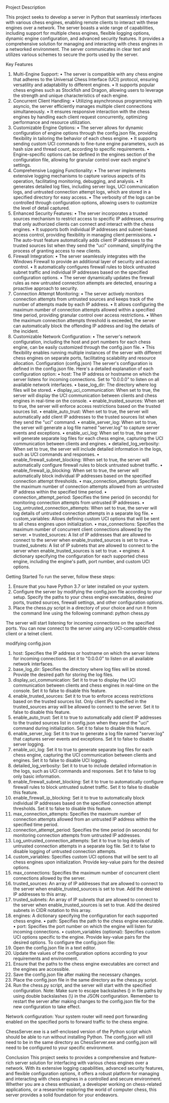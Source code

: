 Project Description 

This project seeks to develop a server in Python that seamlessly interfaces with various chess engines, enabling remote clients to interact with these engines over a network. The server boasts a wide range of capabilities, including support for multiple chess engines, flexible logging options, dynamic engine configuration, and advanced security features. It provides a comprehensive solution for managing and interacting with chess engines in a networked environment. The server communicates in clear text and utilizes various schemes to secure the ports used by the server. 

Key Features
1.	Multi-Engine Support:
•	The server is compatible with any chess engine that adheres to the Universal Chess Interface (UCI) protocol, ensuring versatility and adaptability to different engines.
•	It supports popular chess engines such as Stockfish and Dragon, allowing users to leverage the strength and unique characteristics of each engine.
2.	Concurrent Client Handling:
•	Utilizing asynchronous programming with asyncio, the server efficiently manages multiple client connections simultaneously.
•	It ensures responsive interaction with the chess engines by handling each client request concurrently, optimizing performance and resource utilization.
3.	Customizable Engine Options:
•	The server allows for dynamic configuration of engine options through the config.json file, providing flexibility in tailoring the behavior of each chess engine.
•	It supports sending custom UCI commands to fine-tune engine parameters, such as hash size and thread count, according to specific requirements.
•	Engine-specific options can be defined in the engines section of the configuration file, allowing for granular control over each engine's settings.
4.	Comprehensive Logging Functionality:
•	The server implements extensive logging mechanisms to capture various aspects of its operation, facilitating monitoring, debugging, and analysis.
•	It generates detailed log files, including server logs, UCI communication logs, and untrusted connection attempt logs, which are stored in a specified directory for easy access.
•	The verbosity of the logs can be controlled through configuration options, allowing users to customize the level of detail captured.
5.	Enhanced Security Features:
•	The server incorporates a trusted sources mechanism to restrict access to specific IP addresses, ensuring that only authorized clients can connect and interact with the chess engines.
•	It supports both individual IP addresses and subnet-based access control, providing flexibility in managing client permissions.
•	The auto-trust feature automatically adds client IP addresses to the trusted sources list when they send the "uci" command, simplifying the process of granting access to new clients.
6.	Firewall Integration:
•	The server seamlessly integrates with the Windows Firewall to provide an additional layer of security and access control.
•	It automatically configures firewall rules to block untrusted subnet traffic and individual IP addresses based on the specified configuration options.
•	The server dynamically updates the firewall rules as new untrusted connection attempts are detected, ensuring a proactive approach to security.
7.	Connection Attempt Monitoring:
•	The server actively monitors connection attempts from untrusted sources and keeps track of the number of attempts made by each IP address.
•	It allows configuring the maximum number of connection attempts allowed within a specified time period, providing granular control over access restrictions.
•	When the maximum connection attempts threshold is exceeded, the server can automatically block the offending IP address and log the details of the incident.
8.	Customizable Network Configuration:
•	The server's network configuration, including the host and port numbers for each chess engine, can be easily customized through the config.json file.
•	This flexibility enables running multiple instances of the server with different chess engines on separate ports, facilitating scalability and resource allocation.
Configuration (config.json) The server's configuration is defined in the config.json file. Here's a detailed explanation of each configuration option:
•	host: The IP address or hostname on which the server listens for incoming connections. Set to "0.0.0.0" to listen on all available network interfaces.
•	base_log_dir: The directory where log files will be stored.
•	display_uci_communication: When set to true, the server will display the UCI communication between clients and chess engines in real-time on the console.
•	enable_trusted_sources: When set to true, the server will enforce access restrictions based on the trusted sources list.
•	enable_auto_trust: When set to true, the server will automatically add client IP addresses to the trusted sources list when they send the "uci" command.
•	enable_server_log: When set to true, the server will generate a log file named "server.log" to capture server events and exceptions.
•	enable_uci_log: When set to true, the server will generate separate log files for each chess engine, capturing the UCI communication between clients and engines.
•	detailed_log_verbosity: When set to true, the server will include detailed information in the logs, such as UCI commands and responses.
•	enable_firewall_subnet_blocking: When set to true, the server will automatically configure firewall rules to block untrusted subnet traffic.
•	enable_firewall_ip_blocking: When set to true, the server will automatically block individual IP addresses based on the specified connection attempt thresholds.
•	max_connection_attempts: Specifies the maximum number of connection attempts allowed from an untrusted IP address within the specified time period.
•	connection_attempt_period: Specifies the time period (in seconds) for monitoring connection attempts from untrusted IP addresses.
•	Log_untrusted_connection_attempts: When set to true, the server will log details of untrusted connection attempts in a separate log file.
•	custom_variables: Allows defining custom UCI options that will be sent to all chess engines upon initialization.
•	max_connections: Specifies the maximum number of concurrent client connections allowed by the server.
•	trusted_sources: A list of IP addresses that are allowed to connect to the server when enable_trusted_sources is set to true.
•	trusted_subnets: A list of IP subnets that are allowed to connect to the server when enable_trusted_sources is set to true.
•	engines: A dictionary specifying the configuration for each supported chess engine, including the engine's path, port number, and custom UCI options.

Getting Started To run the server, follow these steps:
1.	Ensure that you have Python 3.7 or later installed on your system.
2.	Configure the server by modifying the config.json file according to your setup. Specify the paths to your chess engine executables, desired ports, trusted sources, firewall settings, and other configuration options.
3.	Place the chess.py script in a directory of your choice and run it from the command line using the following command:
python chess.py

The server will start listening for incoming connections on the specified ports. You can now connect to the server using any UCI-compatible chess client or a telnet client.

modifying config.json
1.	host: Specifies the IP address or hostname on which the server listens for incoming connections. Set it to "0.0.0.0" to listen on all available network interfaces.
2.	base_log_dir: Specifies the directory where log files will be stored. Provide the desired path for storing the log files.
3.	display_uci_communication: Set it to true to display the UCI communication between clients and chess engines in real-time on the console. Set it to false to disable this feature.
4.	enable_trusted_sources: Set it to true to enforce access restrictions based on the trusted sources list. Only client IPs specified in the trusted_sources array will be allowed to connect to the server. Set it to false to disable this feature.
5.	enable_auto_trust: Set it to true to automatically add client IP addresses to the trusted sources list in config.json when they send the "uci" command during initialization. Set it to false to disable this feature.
6.	enable_server_log: Set it to true to generate a log file named "server.log" that captures server events and exceptions. Set it to false to disable server logging.
7.	enable_uci_log: Set it to true to generate separate log files for each chess engine, capturing the UCI communication between clients and engines. Set it to false to disable UCI logging.
8.	detailed_log_verbosity: Set it to true to include detailed information in the logs, such as UCI commands and responses. Set it to false to log only basic information.
9.	enable_firewall_subnet_blocking: Set it to true to automatically configure firewall rules to block untrusted subnet traffic. Set it to false to disable this feature.
10.	enable_firewall_ip_blocking: Set it to true to automatically block individual IP addresses based on the specified connection attempt thresholds. Set it to false to disable this feature.
11.	max_connection_attempts: Specifies the maximum number of connection attempts allowed from an untrusted IP address within the specified time period.
12.	connection_attempt_period: Specifies the time period (in seconds) for monitoring connection attempts from untrusted IP addresses.
13.	Log_untrusted_connection_attempts: Set it to true to log details of untrusted connection attempts in a separate log file. Set it to false to disable logging of untrusted connection attempts.
14.	custom_variables: Specifies custom UCI options that will be sent to all chess engines upon initialization. Provide key-value pairs for the desired options.
15.	max_connections: Specifies the maximum number of concurrent client connections allowed by the server.
16.	trusted_sources: An array of IP addresses that are allowed to connect to the server when enable_trusted_sources is set to true. Add the desired IP addresses to this array.
17.	trusted_subnets: An array of IP subnets that are allowed to connect to the server when enable_trusted_sources is set to true. Add the desired subnets in CIDR notation to this array.
18.	engines: A dictionary specifying the configuration for each supported chess engine.
•	path: Specifies the path to the chess engine executable.
•	port: Specifies the port number on which the engine will listen for incoming connections.
•	custom_variables (optional): Specifies custom UCI options specific to the engine. Provide key-value pairs for the desired options.
To configure the config.json file:
1.	Open the config.json file in a text editor.
2.	Update the values of the configuration options according to your requirements and environment.
3.	Ensure that the paths to the chess engine executables are correct and the engines are accessible.
4.	Save the config.json file after making the necessary changes.
5.	Place the config.json file in the same directory as the chess.py script.
6.	Run the chess.py script, and the server will start with the specified configuration.
Note: Make sure to escape backslashes (\) in file paths by using double backslashes (\\) in the JSON configuration.
Remember to restart the server after making changes to the config.json file for the new configuration to take effect.

Network configuration:
Your system router will need port forwarding enabled on the specified ports to forward traffic to the chess engine.

ChessServer.exe is a self-enclosed version of the Python script which should be able to run without installing Python.
The config.json will still need to be in the same directory as ChessServer.exe and config.json will need to be configured to your specific environment.

Conclusion This project seeks to provides a comprehensive and feature-rich server solution for interfacing with various chess engines over a network. With its extensive logging capabilities, advanced security features, and flexible configuration options, it offers a robust platform for managing and interacting with chess engines in a controlled and secure environment. Whether you are a chess enthusiast, a developer working on chess-related applications, or a researcher exploring the world of computer chess, this server provides a solid foundation for your endeavors.
